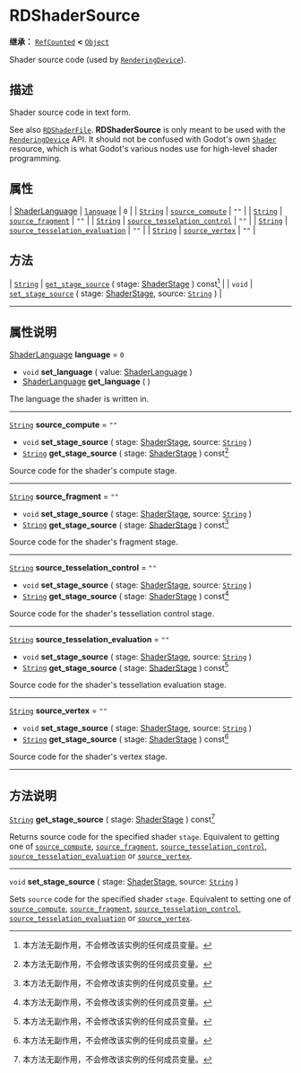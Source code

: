 <!-- ⚠ 请勿编辑本文件 ⚠ -->
<!-- 本文档使用脚本从 WeDot 引擎源码仓库生成。 -->
<!-- 生成脚本：https://github.com/WeDot-Engine/WeDot/tree/4.3/doc/tools/make_md.py； -->
<!-- 原文件：https://github.com/WeDot-Engine/WeDot/tree/4.3/doc/classes/RDShaderSource.xml。 -->

<div id="_class_rdshadersource"></div>

# RDShaderSource

**继承：** [`RefCounted`](class_refcounted.md) **<** [`Object`](class_object.md)

Shader source code (used by [`RenderingDevice`](class_renderingdevice.md)).

## 描述

Shader source code in text form.

See also [`RDShaderFile`](class_rdshaderfile.md). **RDShaderSource** is only meant to be used with the [`RenderingDevice`](class_renderingdevice.md) API. It should not be confused with Godot's own [`Shader`](class_shader.md) resource, which is what Godot's various nodes use for high-level shader programming.

## 属性

| [ShaderLanguage](#enum_renderingdevice_shaderlanguage) | [`language`](#class_rdshadersource_property_language)                                           | ``0``  |
| [`String`](class_string.md)                            | [`source_compute`](#class_rdshadersource_property_source_compute)                               | ``""`` |
| [`String`](class_string.md)                            | [`source_fragment`](#class_rdshadersource_property_source_fragment)                             | ``""`` |
| [`String`](class_string.md)                            | [`source_tesselation_control`](#class_rdshadersource_property_source_tesselation_control)       | ``""`` |
| [`String`](class_string.md)                            | [`source_tesselation_evaluation`](#class_rdshadersource_property_source_tesselation_evaluation) | ``""`` |
| [`String`](class_string.md)                            | [`source_vertex`](#class_rdshadersource_property_source_vertex)                                 | ``""`` |

## 方法

| [`String`](class_string.md) | [`get_stage_source`](#class_rdshadersource_method_get_stage_source) ( stage: [ShaderStage](#enum_renderingdevice_shaderstage) ) const[^const]                        |
| `void`                      | [`set_stage_source`](#class_rdshadersource_method_set_stage_source) ( stage: [ShaderStage](#enum_renderingdevice_shaderstage), source: [`String`](class_string.md) ) |

<!-- rst-class:: classref-section-separator -->

---

## 属性说明

<div id="_class_rdshadersource_property_language"></div>

[ShaderLanguage](#enum_renderingdevice_shaderlanguage) **language** = ``0`` <div id="class_rdshadersource_property_language"></div>

- `void` **set_language** ( value: [ShaderLanguage](#enum_renderingdevice_shaderlanguage) )
- [ShaderLanguage](#enum_renderingdevice_shaderlanguage) **get_language** ( )

The language the shader is written in.

<!-- rst-class:: classref-item-separator -->

---

<div id="_class_rdshadersource_property_source_compute"></div>

[`String`](class_string.md) **source_compute** = ``""`` <div id="class_rdshadersource_property_source_compute"></div>

- `void` **set_stage_source** ( stage: [ShaderStage](#enum_renderingdevice_shaderstage), source: [`String`](class_string.md) )
- [`String`](class_string.md) **get_stage_source** ( stage: [ShaderStage](#enum_renderingdevice_shaderstage) ) const[^const]

Source code for the shader's compute stage.

<!-- rst-class:: classref-item-separator -->

---

<div id="_class_rdshadersource_property_source_fragment"></div>

[`String`](class_string.md) **source_fragment** = ``""`` <div id="class_rdshadersource_property_source_fragment"></div>

- `void` **set_stage_source** ( stage: [ShaderStage](#enum_renderingdevice_shaderstage), source: [`String`](class_string.md) )
- [`String`](class_string.md) **get_stage_source** ( stage: [ShaderStage](#enum_renderingdevice_shaderstage) ) const[^const]

Source code for the shader's fragment stage.

<!-- rst-class:: classref-item-separator -->

---

<div id="_class_rdshadersource_property_source_tesselation_control"></div>

[`String`](class_string.md) **source_tesselation_control** = ``""`` <div id="class_rdshadersource_property_source_tesselation_control"></div>

- `void` **set_stage_source** ( stage: [ShaderStage](#enum_renderingdevice_shaderstage), source: [`String`](class_string.md) )
- [`String`](class_string.md) **get_stage_source** ( stage: [ShaderStage](#enum_renderingdevice_shaderstage) ) const[^const]

Source code for the shader's tessellation control stage.

<!-- rst-class:: classref-item-separator -->

---

<div id="_class_rdshadersource_property_source_tesselation_evaluation"></div>

[`String`](class_string.md) **source_tesselation_evaluation** = ``""`` <div id="class_rdshadersource_property_source_tesselation_evaluation"></div>

- `void` **set_stage_source** ( stage: [ShaderStage](#enum_renderingdevice_shaderstage), source: [`String`](class_string.md) )
- [`String`](class_string.md) **get_stage_source** ( stage: [ShaderStage](#enum_renderingdevice_shaderstage) ) const[^const]

Source code for the shader's tessellation evaluation stage.

<!-- rst-class:: classref-item-separator -->

---

<div id="_class_rdshadersource_property_source_vertex"></div>

[`String`](class_string.md) **source_vertex** = ``""`` <div id="class_rdshadersource_property_source_vertex"></div>

- `void` **set_stage_source** ( stage: [ShaderStage](#enum_renderingdevice_shaderstage), source: [`String`](class_string.md) )
- [`String`](class_string.md) **get_stage_source** ( stage: [ShaderStage](#enum_renderingdevice_shaderstage) ) const[^const]

Source code for the shader's vertex stage.

<!-- rst-class:: classref-section-separator -->

---

## 方法说明

<div id="_class_rdshadersource_method_get_stage_source"></div>

[`String`](class_string.md) **get_stage_source** ( stage: [ShaderStage](#enum_renderingdevice_shaderstage) ) const[^const]<div id="class_rdshadersource_method_get_stage_source"></div>

Returns source code for the specified shader `stage`. Equivalent to getting one of [`source_compute`](#class_rdshadersource_property_source_compute), [`source_fragment`](#class_rdshadersource_property_source_fragment), [`source_tesselation_control`](#class_rdshadersource_property_source_tesselation_control), [`source_tesselation_evaluation`](#class_rdshadersource_property_source_tesselation_evaluation) or [`source_vertex`](#class_rdshadersource_property_source_vertex).

<!-- rst-class:: classref-item-separator -->

---

<div id="_class_rdshadersource_method_set_stage_source"></div>

`void` **set_stage_source** ( stage: [ShaderStage](#enum_renderingdevice_shaderstage), source: [`String`](class_string.md) )<div id="class_rdshadersource_method_set_stage_source"></div>

Sets `source` code for the specified shader `stage`. Equivalent to setting one of [`source_compute`](#class_rdshadersource_property_source_compute), [`source_fragment`](#class_rdshadersource_property_source_fragment), [`source_tesselation_control`](#class_rdshadersource_property_source_tesselation_control), [`source_tesselation_evaluation`](#class_rdshadersource_property_source_tesselation_evaluation) or [`source_vertex`](#class_rdshadersource_property_source_vertex).

[^virtual]: 本方法通常需要用户覆盖才能生效。
[^const]: 本方法无副作用，不会修改该实例的任何成员变量。
[^vararg]: 本方法除了能接受在此处描述的参数外，还能够继续接受任意数量的参数。
[^constructor]: 本方法用于构造某个类型。
[^static]: 调用本方法无需实例，可直接使用类名进行调用。
[^operator]: 本方法描述的是使用本类型作为左操作数的有效运算符。
[^bitfield]: 这个值是由下列位标志构成位掩码的整数。
[^void]: 无返回值。
